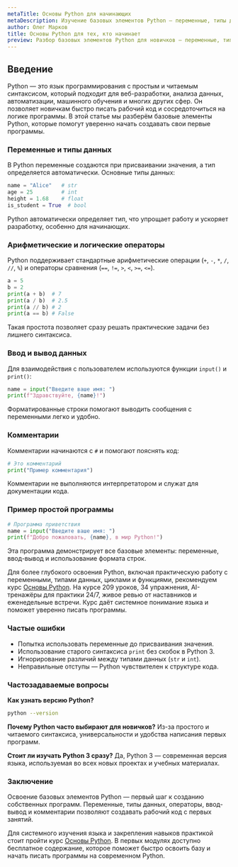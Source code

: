 ```yaml
---
metaTitle: Основы Python для начинающих
metaDescription: Изучение базовых элементов Python — переменные, типы данных, операторы, ввод-вывод и комментарии. Идеально для старта в программировании.
author: Олег Марков
title: Основы Python для тех, кто начинает
preview: Разбор базовых элементов Python для новичков — переменные, типы данных, операторы, ввод-вывод и комментарии. Пошаговое знакомство с языком.
---
```


## Введение

Python — это язык программирования с простым и читаемым синтаксисом, который подходит для веб-разработки, анализа данных, автоматизации, машинного обучения и многих других сфер. Он позволяет новичкам быстро писать рабочий код и сосредоточиться на логике программы. В этой статье мы разберём базовые элементы Python, которые помогут уверенно начать создавать свои первые программы.

### Переменные и типы данных

В Python переменные создаются при присваивании значения, а тип определяется автоматически. Основные типы данных:

```python
name = "Alice"   # str
age = 25         # int
height = 1.68    # float
is_student = True  # bool
```

Python автоматически определяет тип, что упрощает работу и ускоряет разработку, особенно для начинающих.

### Арифметические и логические операторы

Python поддерживает стандартные арифметические операции (`+`, `-`, `*`, `/`, `//`, `%`) и операторы сравнения (`==`, `!=`, `>`, `<`, `>=`, `<=`).

```python
a = 5
b = 2
print(a + b)  # 7
print(a / b)  # 2.5
print(a // b) # 2
print(a == b) # False
```

Такая простота позволяет сразу решать практические задачи без лишнего синтаксиса.

### Ввод и вывод данных

Для взаимодействия с пользователем используются функции `input()` и `print()`:

```python
name = input("Введите ваше имя: ")
print(f"Здравствуйте, {name}!")
```

Форматированные строки помогают выводить сообщения с переменными легко и удобно.

### Комментарии

Комментарии начинаются с `#` и помогают пояснять код:

```python
# Это комментарий
print("Пример комментария")
```

Комментарии не выполняются интерпретатором и служат для документации кода.

### Пример простой программы

```python
# Программа приветствия
name = input("Введите ваше имя: ")
print(f"Добро пожаловать, {name}, в мир Python!")
```

Эта программа демонстрирует все базовые элементы: переменные, ввод-вывод и использование формата строк.

Для более глубокого освоения Python, включая практическую работу с переменными, типами данных, циклами и функциями, рекомендуем курс [Основы Python](https://purpleschool.ru/course/python-basics?utm_source=knowledgebase&utm_medium=article&utm_campaign=Osnovy_Python_dlya_nachinayushchih).
На курсе 209 уроков, 34 упражнения, AI-тренажёры для практики 24/7, живое ревью от наставников и еженедельные встречи. Курс даёт системное понимание языка и поможет уверенно писать программы.

### Частые ошибки

* Попытка использовать переменные до присваивания значения.
* Использование старого синтаксиса `print` без скобок в Python 3.
* Игнорирование различий между типами данных (`str` и `int`).
* Неправильные отступы — Python чувствителен к структуре кода.

### Частозадаваемые вопросы

**Как узнать версию Python?**

```bash
python --version
```

**Почему Python часто выбирают для новичков?**
Из-за простого и читаемого синтаксиса, универсальности и удобства написания первых программ.

**Стоит ли изучать Python 3 сразу?**
Да, Python 3 — современная версия языка, используемая во всех новых проектах и учебных материалах.

### Заключение

Освоение базовых элементов Python — первый шаг к созданию собственных программ. Переменные, типы данных, операторы, ввод-вывод и комментарии позволяют создавать рабочий код с первых занятий.

Для системного изучения языка и закрепления навыков практикой стоит пройти курс [Основы Python](https://purpleschool.ru/course/python-basics?utm_source=knowledgebase&utm_medium=article&utm_campaign=Osnovy_Python_dlya_nachinayushchih).
В первых модулях доступно бесплатное содержание, которое поможет быстро освоить базу и начать писать программы на современном Python.
